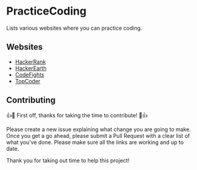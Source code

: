 # PracticeCoding
Lists various websites where you can practice coding.


## Websites
* [HackerRank](https://www.hackerrank.com/)
* [HackerEarth](https://www.hackerearth.com/)
* [CodeFights](https://codefights.com/home)
* [TopCoder](https://www.topcoder.com/)


## Contributing

:+1::tada: First off, thanks for taking the time to contribute! :tada::+1:

Please create a new issue explaining what change you are going to make. Once you get a go ahead, please submit a Pull Request with a clear list of what you've done. Please make sure all the links are working and up to date.

Thank you for taking out time to help this project!

